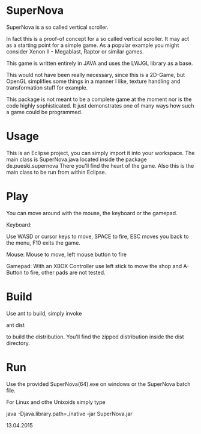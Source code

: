SuperNova
===============================

SuperNova is a so called vertical scroller. 

In fact this is a proof-of concept for a so called vertical scroller.
It may act as a starting point for a simple game. As a popular example
you might consider Xenon II - Megablast, Raptor or similar games.

This game is written entirely in JAVA and uses the LWJGL library as a base.

This would not have been really necessary, since this is a 2D-Game, 
but OpenGL simplifies some things in a manner I like, texture 
handling and transformation stuff for example.

This package is not meant to be a complete game at the moment nor is the
code highly sophisticated. It just demonstrates one of many ways how such 
a game could be programmed.

Usage
=================================
This is an Eclipse project, you can simply import it into your workspace.
The main class is SuperNova.java located inside the package de.pueski.supernova 
There you'll find the heart of the game. Also this is the main class to be run 
from within Eclipse.

Play
=================================
You can move around with the mouse, the keyboard or the gamepad.

Keyboard:

Use WASD or cursor keys to move, SPACE to fire, ESC moves you back to the menu, F10
exits the game.

Mouse:
Mouse to move, left mouse button to fire

Gamepad:
With an XBOX Controller use left stick to move the shop  and A-Button to fire, other pads
are not tested.


Build
=================================
Use ant to build, simply invoke 

ant dist

to build the distribution. You'll find the zipped distribution inside the dist 
directory.  

 
Run
=================================
Use the provided SuperNova(64).exe on windows or the SuperNova batch file.

For Linux and othe Unixoids simply type

java -Djava.library.path=./native -jar SuperNova.jar

13.04.2015